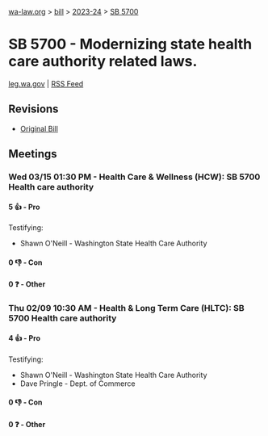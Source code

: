 [wa-law.org](/) > [bill](/bill/) > [2023-24](/bill/2023-24/) > [SB 5700](/bill/2023-24/sb/5700/)

# SB 5700 - Modernizing state health care authority related laws.
[leg.wa.gov](https://app.leg.wa.gov/billsummary?BillNumber=5700&Year=2023&Initiative=false) | [RSS Feed](./rss.xml)

## Revisions
* [Original Bill](1/)

## Meetings
### Wed 03/15 01:30 PM - Health Care & Wellness (HCW): SB 5700 Health care authority
#### 5 👍 - Pro
Testifying:
* Shawn O'Neill - Washington State Health Care Authority

#### 0 👎 - Con

#### 0 ❓ - Other

### Thu 02/09 10:30 AM - Health & Long Term Care (HLTC): SB 5700 Health care authority
#### 4 👍 - Pro
Testifying:
* Shawn O'Neill - Washington State Health Care Authority
* Dave Pringle - Dept. of Commerce

#### 0 👎 - Con

#### 0 ❓ - Other
